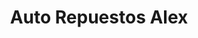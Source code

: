 ---
title: "Auto Repuestos Alex"
url: /guayaquil/auto-repuestos-alex/
shop: reparación de automóviles
---